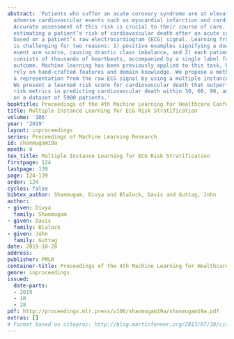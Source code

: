 ```yaml
---
abstract: 'Patients who suffer an acute coronary syndrome are at elevated risk for
  adverse cardiovascular events such as myocardial infarction and cardiovascular death.
  Accurate assessment of this risk is crucial to their course of care. We focus on
  estimating a patient’s risk of cardiovascular death after an acute coronary syndrome
  based on a patient’s raw electrocardiogram (ECG) signal. Learning from this signal
  is challenging for two reasons: 1) positive examples signifying a downstream cardiovascular
  event are scarce, causing drastic class imbalance, and 2) each patient’s ECG signal
  consists of thousands of heartbeats, accompanied by a single label for the downstream
  outcome. Machine learning has been previously applied to this task, but most approaches
  rely on hand-crafted features and domain knowledge. We propose a method that learns
  a representation from the raw ECG signal by using a multiple instance learning framework.
  We present a learned risk score for cardiovascular death that outperforms existing
  risk metrics in predicting cardiovascular death within 30, 60, 90, and 365 days
  on a dataset of 5000 patients.'
booktitle: Proceedings of the 4th Machine Learning for Healthcare Conference
title: Multiple Instance Learning for ECG Risk Stratification
volume: '106'
year: '2019'
layout: inproceedings
series: Proceedings of Machine Learning Research
id: shanmugam19a
month: 0
tex_title: Multiple Instance Learning for ECG Risk Stratification
firstpage: 124
lastpage: 139
page: 124-139
order: 124
cycles: false
bibtex_author: Shanmugam, Divya and Blalock, Davis and Guttag, John
author:
- given: Divya
  family: Shanmugam
- given: Davis
  family: Blalock
- given: John
  family: Guttag
date: 2019-10-28
address: 
publisher: PMLR
container-title: Proceedings of the 4th Machine Learning for Healthcare Conference
genre: inproceedings
issued:
  date-parts:
  - 2019
  - 10
  - 28
pdf: http://proceedings.mlr.press/v106/shanmugam19a/shanmugam19a.pdf
extras: []
# Format based on citeproc: http://blog.martinfenner.org/2013/07/30/citeproc-yaml-for-bibliographies/
---
```

